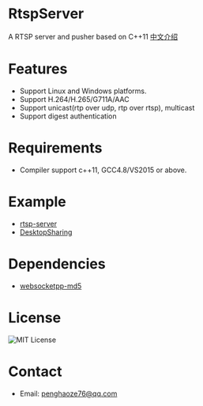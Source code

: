 ﻿# RtspServer
A RTSP server and pusher based on C++11
[中文介绍](https://github.com/PHZ76/RtspServer/blob/master/README_CN.md)

# Features
 - Support Linux and Windows platforms.
 - Support H.264/H.265/G711A/AAC
 - Support unicast(rtp over udp, rtp over rtsp), multicast
 - Support digest authentication

# Requirements
- Compiler support c++11, GCC4.8/VS2015 or above.

# Example
 - [rtsp-server](https://github.com/PHZ76/RtspServer/blob/master/example/rtsp_h264_file.cpp)
 - [DesktopSharing](https://github.com/PHZ76/DesktopSharing)

# Dependencies
 - [websocketpp-md5](https://github.com/zaphoyd/websocketpp)

# License
![MIT License](https://github.com/PHZ76/RtspServer/blob/master/LICENSE)

# Contact
 - Email: penghaoze76@qq.com
